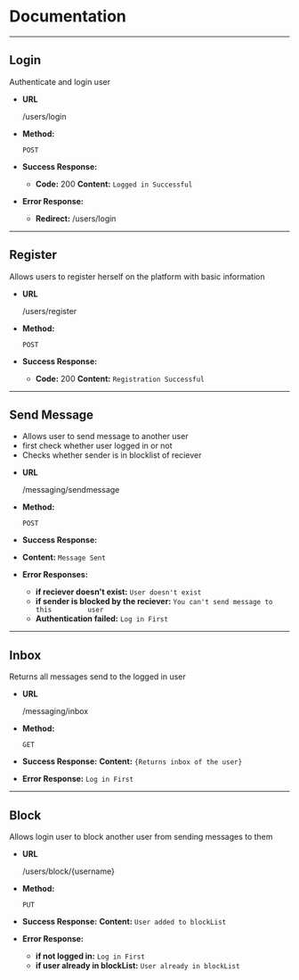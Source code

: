 # Documentation
***
**Login**
----
  Authenticate and login user

* **URL**

  /users/login

* **Method:**

  `POST`
  
* **Success Response:**

  * **Code:** 200 
    **Content:** `Logged in Successful`
 
* **Error Response:**

  * **Redirect:** /users/login
***
**Register**
----
  Allows users to register herself on the platform with basic information

* **URL**

  /users/register

* **Method:**

  `POST`
  
* **Success Response:**

  * **Code:** 200 
    **Content:** `Registration Successful`
 ***
**Send Message**
----
 - Allows user to send message to another user
 - first check whether user logged in or not
 - Checks whether sender is in blocklist of reciever

* **URL**

  /messaging/sendmessage

* **Method:**

  `POST`
  
* **Success Response:**

 * **Content:** `Message Sent`
 
* **Error Responses:**
    * **if reciever doesn't exist:**  `User doesn't exist`
    * **if sender is blocked by the reciever:** `You can't send message to this         user`
    * **Authentication failed:** `Log in First`
***
**Inbox**
----
  Returns all messages send to the logged in user

* **URL**

  /messaging/inbox

* **Method:**

  `GET`
  
* **Success Response:**
    **Content:** `{Returns inbox of the user}`
 
* **Error Response:** `Log in First`
***
**Block**
----
  Allows login user to block another user from sending messages to them

* **URL**

  /users/block/{username}

* **Method:**

  `PUT`
  
* **Success Response:**
    **Content:** `User added to blockList`
 
* **Error Response:**
    * **if not logged in:** `Log in First`
    * **if user already in blockList:** `User already in blockList`








